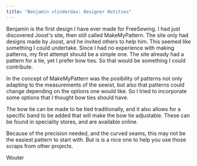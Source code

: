 ```yaml
---
title: "Benjamin vlinderdas: Designer Notities"
---
```


Benjamin is the first design I have ever made for FreeSewing. I had just discovered Joost's site, then still called MakeMyPattern. The site only had designs made by Joost, and he invited others to help him. This seemed like something I could undertake. Since I had no experience with making patterns, my first attempt should be a simple one. The site already had a pattern for a tie, yet I prefer bow ties. So that would be something I could contribute.

In the concept of MakeMyPattern was the posibility of patterns not only adapting to the measurements of the sewist, but also that patterns could change depending on the options one would like. So I tried to incorporate some options that I thought bow ties should have.

The bow tie can be made to be tied traditionally, and it also allows for a specific band to be added that will make the bow tie adjustable. These can be found in speciality stores, and are available online.

Because of the precision needed, and the curved seams, this may not be the easiest pattern to start with. But is is a nice one to help you use those scraps from other projects.

Wouter


